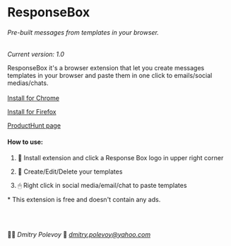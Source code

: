 # ResponseBox
###### Pre-built messages from templates in your browser.
*Current version: 1.0*

ResponseBox it's a browser extension that let you create messages templates in your browser and paste them in one click to emails/social medias/chats.
<br></br>
[Install for Chrome](https://chrome.google.com/webstore/detail/response-box/ogomkaomgiefjihfoaoajomablaiiknf)

[Install for Firefox](https://addons.mozilla.org/en-US/firefox/addon/responsebox/)

[ProductHunt page](https://google.com)

#### How to use:

1. 📄 Install extension and click a Response Box logo in upper right corner

2. 📝 Create/Edit/Delete your templates

3. 🖱 Right click in social media/email/chat to paste templates


<p>* This extension is free and doesn't contain any ads.</p>
<br><br>

👨‍🎨 *Dmitry Polevoy*
📨 *dmitry.polevoy@yahoo.com*

